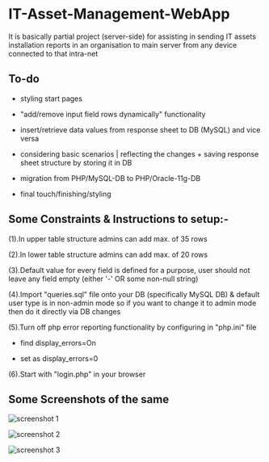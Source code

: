 # IT-Asset-Management-WebApp

It is basically partial project (server-side) for assisting in sending IT assets installation reports in an organisation to main server from any device connected to that intra-net 


## To-do



- styling start pages

- "add/remove input field rows dynamically" functionality

- insert/retrieve data values from response sheet to DB (MySQL) and vice versa

- considering basic scenarios | reflecting the changes + saving response sheet structure by storing it in DB

- migration from PHP/MySQL-DB to PHP/Oracle-11g-DB

- final touch/finishing/styling



## Some Constraints & Instructions to setup:-



(1).In upper table structure admins can add max. of 35 rows

(2).In lower table structure admins can add max. of 20 rows

(3).Default value for every field is defined for a purpose, user should not leave any field empty (either '-' OR some non-null string)

(4).Import "queries.sql" file onto your DB (specifically MySQL DB) & default user type is in non-admin mode so if you want to change it to admin mode then do it directly via DB changes

(5).Turn off php error reporting functionality by configuring in "php.ini" file
  - find display_errors=On

  - set as display_errors=0

(6).Start with "login.php" in your browser



## Some Screenshots of the same
 


![](https://github.com/parthvyas7/IT-Asset-Management-WebApp/blob/master/img/localhost_test_login.php.png "screenshot 1")

![](https://github.com/parthvyas7/IT-Asset-Management-WebApp/blob/master/img/localhost_test_welcome.php%20(1).png "screenshot 2")

![](https://github.com/parthvyas7/IT-Asset-Management-WebApp/blob/master/img/localhost_test_welcome.php.png "screenshot 3")

